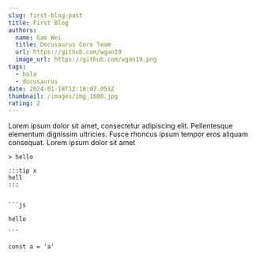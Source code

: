 ```yaml
---
slug: first-blog-post
title: First Blog
authors:
  name: Gao Wei
  title: Docusaurus Core Team
  url: https://github.com/wgao19
  image_url: https://github.com/wgao19.png
tags:
  - hola
  - docusaurus
date: 2024-01-18T12:18:07.051Z
thumbnail: /images/img_1606.jpg
rating: 2
---
```

Lorem ipsum dolor sit amet, consectetur adipiscing elit. Pellentesque elementum dignissim ultricies. Fusce rhoncus ipsum tempor eros aliquam consequat. Lorem ipsum dolor sit amet

````
> hello

:::tip x
hell
:::


```js

hello

```
````



```
const a = 'a'
```